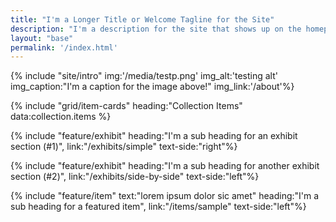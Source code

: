 ```yaml
---
title: "I'm a Longer Title or Welcome Tagline for the Site"
description: "I'm a description for the site that shows up on the homepage specifically. I might have links to other parts of the website, e.g., to refer users to the [About](/about) and [Explore](/explore) pages."
layout: "base"
permalink: '/index.html'
---
```


{% include "site/intro" img:'/media/testp.png' img_alt:'testing alt' img_caption:"I'm a caption for the image above!" img_link:'/about'%}

{% include "grid/item-cards" heading:"Collection Items" data:collection.items %}

{% include "feature/exhibit" heading:"I'm a sub heading for an exhibit section (#1)", link:"/exhibits/simple" text-side:"right"%}

{% include "feature/exhibit" heading:"I'm a sub heading for another exhibit section (#2)", link:"/exhibits/side-by-side" text-side:"left"%}

{% include "feature/item" text:"lorem ipsum dolor sic amet" heading:"I'm a sub heading for a featured item", link:"/items/sample" text-side:"left"%}
